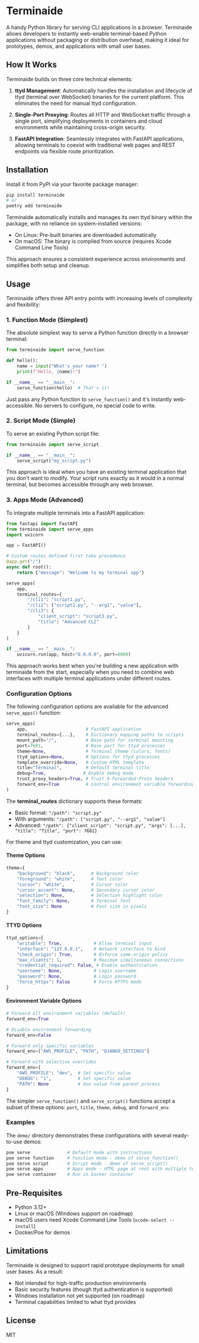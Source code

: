 # Terminaide

A handy Python library for serving CLI applications in a browser. Terminaide allows developers to instantly web-enable terminal-based Python applications without packaging or distribution overhead, making it ideal for prototypes, demos, and applications with small user bases.

## How It Works

Terminaide builds on three core technical elements:

1. **ttyd Management**: Automatically handles the installation and lifecycle of ttyd (terminal over WebSocket) binaries for the current platform. This eliminates the need for manual ttyd configuration.

2. **Single-Port Proxying**: Routes all HTTP and WebSocket traffic through a single port, simplifying deployments in containers and cloud environments while maintaining cross-origin security.

3. **FastAPI Integration**: Seamlessly integrates with FastAPI applications, allowing terminals to coexist with traditional web pages and REST endpoints via flexible route prioritization.

## Installation

Install it from PyPI via your favorite package manager:

```bash
pip install terminaide
# or
poetry add terminaide
```

Terminaide automatically installs and manages its own ttyd binary within the package, with no reliance on system-installed versions:
- On Linux: Pre-built binaries are downloaded automatically
- On macOS: The binary is compiled from source (requires Xcode Command Line Tools)

This approach ensures a consistent experience across environments and simplifies both setup and cleanup.

## Usage

Terminaide offers three API entry points with increasing levels of complexity and flexibility:

### 1. Function Mode (Simplest)

The absolute simplest way to serve a Python function directly in a browser terminal:

```python
from terminaide import serve_function

def hello():
    name = input("What's your name? ")
    print(f"Hello, {name}!")

if __name__ == "__main__":
    serve_function(hello)  # That's it!
```

Just pass any Python function to `serve_function()` and it's instantly web-accessible. No servers to configure, no special code to write.

### 2. Script Mode (Simple)

To serve an existing Python script file:

```python
from terminaide import serve_script

if __name__ == "__main__":
    serve_script("my_script.py")
```

This approach is ideal when you have an existing terminal application that you don't want to modify. Your script runs exactly as it would in a normal terminal, but becomes accessible through any web browser.

### 3. Apps Mode (Advanced)

To integrate multiple terminals into a FastAPI application:

```python
from fastapi import FastAPI
from terminaide import serve_apps
import uvicorn

app = FastAPI()

# Custom routes defined first take precedence
@app.get("/")
async def root():
    return {"message": "Welcome to my terminal app"}

serve_apps(
    app,
    terminal_routes={
        "/cli1": "script1.py",
        "/cli2": ["script2.py", "--arg1", "value"],
        "/cli3": {
            "client_script": "script3.py",
            "title": "Advanced CLI"
        }
    }
)

if __name__ == "__main__":
    uvicorn.run(app, host="0.0.0.0", port=8000)
```

This approach works best when you're building a new application with terminaide from the start, especially when you need to combine web interfaces with multiple terminal applications under different routes.

### Configuration Options

The following configuration options are available for the advanced `serve_apps()` function:

```python
serve_apps(
    app,                      # FastAPI application
    terminal_routes={...},    # Dictionary mapping paths to scripts
    mount_path="/",           # Base path for terminal mounting
    port=7681,                # Base port for ttyd processes
    theme=None,               # Terminal theme (colors, fonts)
    ttyd_options=None,        # Options for ttyd processes
    template_override=None,   # Custom HTML template
    title="Terminal",         # Default terminal title
    debug=True,              # Enable debug mode
    trust_proxy_headers=True, # Trust X-Forwarded-Proto headers
    forward_env=True          # Control environment variable forwarding
)
```

The **terminal_routes** dictionary supports these formats:

- Basic format: `"/path": "script.py"`
- With arguments: `"/path": ["script.py", "--arg1", "value"]`
- Advanced: `"/path": {"client_script": "script.py", "args": [...], "title": "Title", "port": 7682}`

For theme and ttyd customization, you can use:

#### Theme Options

```python
theme={
    "background": "black",      # Background color
    "foreground": "white",      # Text color
    "cursor": "white",          # Cursor color
    "cursor_accent": None,      # Secondary cursor color
    "selection": None,          # Selection highlight color
    "font_family": None,        # Terminal font
    "font_size": None           # Font size in pixels
}
```

#### TTYD Options

```python
ttyd_options={
    "writable": True,            # Allow terminal input
    "interface": "127.0.0.1",    # Network interface to bind
    "check_origin": True,        # Enforce same-origin policy
    "max_clients": 1,            # Maximum simultaneous connections
    "credential_required": False, # Enable authentication
    "username": None,            # Login username
    "password": None,            # Login password
    "force_https": False         # Force HTTPS mode
}
```

#### Environment Variable Options

```python
# Forward all environment variables (default)
forward_env=True

# Disable environment forwarding
forward_env=False

# Forward only specific variables
forward_env=["AWS_PROFILE", "PATH", "DJANGO_SETTINGS"]

# Forward with selective overrides
forward_env={
    "AWS_PROFILE": "dev",  # Set specific value
    "DEBUG": "1",          # Set specific value
    "PATH": None           # Use value from parent process
}
```

The simpler `serve_function()` and `serve_script()` functions accept a subset of these options: `port`, `title`, `theme`, `debug`, and `forward_env`.

### Examples

The `demo/` directory demonstrates these configurations with several ready-to-use demos:

```bash
poe serve              # Default mode with instructions
poe serve function     # Function mode - demo of serve_function()
poe serve script       # Script mode - demo of serve_script()
poe serve apps         # Apps mode - HTML page at root with multiple terminals
poe serve container    # Run in Docker container
```

## Pre-Requisites

- Python 3.12+
- Linux or macOS (Windows support on roadmap)
- macOS users need Xcode Command Line Tools (`xcode-select --install`)
- Docker/Poe for demos

## Limitations

Terminaide is designed to support rapid prototype deployments for small user bases. As a result:

- Not intended for high-traffic production environments
- Basic security features (though ttyd authentication is supported)
- Windows installation not yet supported (on roadmap)
- Terminal capabilities limited to what ttyd provides

## License

MIT
